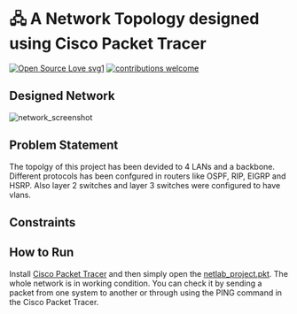 # 🖧 A Network Topology designed using Cisco Packet Tracer

[![Open Source Love svg1](https://badges.frapsoft.com/os/v1/open-source.svg?v=103)](#)
[![contributions welcome](https://img.shields.io/badge/contributions-welcome-brightgreen.svg?style=flat&label=Contributions&colorA=red&colorB=black	)](#)



## Designed Network
![network_screenshot](https://github.com/user-attachments/assets/bf7b73c1-8adc-44b7-beb6-6f87d1241bdf)


## Problem Statement
The topolgy of this project has been devided to 4 LANs and a backbone. Different protocols has been confgured in routers like OSPF, RIP, EIGRP and HSRP.
Also layer 2 switches and layer 3 switches were configured to have vlans.


## Constraints


## How to Run
Install [Cisco Packet Tracer](https://www.netacad.com/courses/packet-tracer) and then simply open the [netlab_project.pkt](../main/netlab%20project.pkt). The whole network is in working condition. You can check it by sending a packet from one system to another or through using the PING command in the Cisco Packet Tracer.







